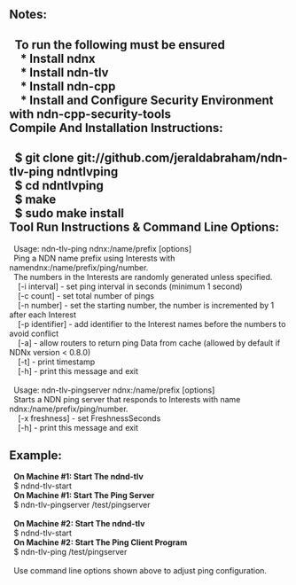 **Notes:**
---
&nbsp;&nbsp;To run the following must be ensured
<br>&nbsp;&nbsp;&nbsp;&nbsp;* Install ndnx
<br>&nbsp;&nbsp;&nbsp;&nbsp;* Install ndn-tlv
<br>&nbsp;&nbsp;&nbsp;&nbsp;* Install ndn-cpp
<br>&nbsp;&nbsp;&nbsp;&nbsp;* Install and Configure Security Environment with ndn-cpp-security-tools
<br>
**Compile And Installation Instructions:**
---
&nbsp;&nbsp;$ git clone git://github.com/jeraldabraham/ndn-tlv-ping ndntlvping
<br>&nbsp;&nbsp;$ cd ndntlvping
<br>&nbsp;&nbsp;$ make
<br>&nbsp;&nbsp;$ sudo make install
<br>
**Tool Run Instructions & Command Line Options:**
---
&nbsp;&nbsp;Usage: ndn-tlv-ping ndnx:/name/prefix [options]
<br>&nbsp;&nbsp;Ping a NDN name prefix using Interests with namendnx:/name/prefix/ping/number.
<br>&nbsp;&nbsp;The numbers in the Interests are randomly generated unless specified.
<br>&nbsp;&nbsp;&nbsp;&nbsp;[-i interval] - set ping interval in seconds (minimum 1 second)
<br>&nbsp;&nbsp;&nbsp;&nbsp;[-c count] - set total number of pings
<br>&nbsp;&nbsp;&nbsp;&nbsp;[-n number] - set the starting number, the number is incremented by 1 after each Interest
<br>&nbsp;&nbsp;&nbsp;&nbsp;[-p identifier] - add identifier to the Interest names before the numbers to avoid conflict
<br>&nbsp;&nbsp;&nbsp;&nbsp;[-a] - allow routers to return ping Data from cache (allowed by default if NDNx version < 0.8.0)
<br>&nbsp;&nbsp;&nbsp;&nbsp;[-t] - print timestamp
<br>&nbsp;&nbsp;&nbsp;&nbsp;[-h] - print this message and exit
<br>
<br>&nbsp;&nbsp;Usage: ndn-tlv-pingserver ndnx:/name/prefix [options]
<br>&nbsp;&nbsp;Starts a NDN ping server that responds to Interests with name ndnx:/name/prefix/ping/number.
<br>&nbsp;&nbsp;&nbsp;&nbsp;[-x freshness] - set FreshnessSeconds
<br>&nbsp;&nbsp;&nbsp;&nbsp;[-h] - print this message and exit

**Example:**
---
&nbsp;&nbsp;**On Machine #1: Start The ndnd-tlv**
<br>&nbsp;&nbsp;$ ndnd-tlv-start
<br>&nbsp;&nbsp;**On Machine #1: Start The Ping Server**
<br>&nbsp;&nbsp;$ ndn-tlv-pingserver /test/pingserver
<br>
<br>&nbsp;&nbsp;**On Machine #2: Start The ndnd-tlv**
<br>&nbsp;&nbsp;$ ndnd-tlv-start
<br>&nbsp;&nbsp;**On Machine #2: Start The Ping Client Program**
<br>&nbsp;&nbsp;$ ndn-tlv-ping /test/pingserver
<br>
<br>&nbsp;&nbsp;Use command line options shown above to adjust ping configuration.
